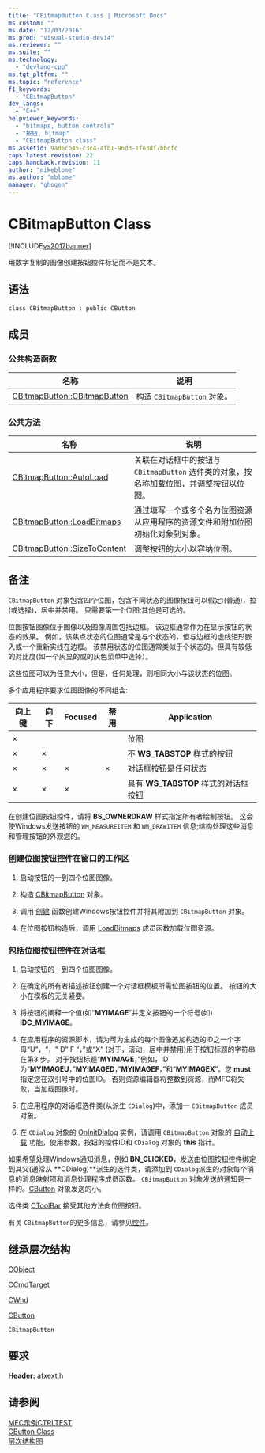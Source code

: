 ```yaml
---
title: "CBitmapButton Class | Microsoft Docs"
ms.custom: ""
ms.date: "12/03/2016"
ms.prod: "visual-studio-dev14"
ms.reviewer: ""
ms.suite: ""
ms.technology: 
  - "devlang-cpp"
ms.tgt_pltfrm: ""
ms.topic: "reference"
f1_keywords: 
  - "CBitmapButton"
dev_langs: 
  - "C++"
helpviewer_keywords: 
  - "bitmaps, button controls"
  - "按钮, bitmap"
  - "CBitmapButton class"
ms.assetid: 9ad6cb45-c3c4-4fb1-96d3-1fe3df7bbcfc
caps.latest.revision: 22
caps.handback.revision: 11
author: "mikeblome"
ms.author: "mblome"
manager: "ghogen"
---
```

# CBitmapButton Class
[!INCLUDE[vs2017banner](../../assembler/inline/includes/vs2017banner.md)]

用数字复制的图像创建按钮控件标记而不是文本。  
  
## 语法  
  
```  
class CBitmapButton : public CButton  
```  
  
## 成员  
  
### 公共构造函数  
  
|名称|说明|  
|--------|--------|  
|[CBitmapButton::CBitmapButton](../Topic/CBitmapButton::CBitmapButton.md)|构造 `CBitmapButton` 对象。|  
  
### 公共方法  
  
|名称|说明|  
|--------|--------|  
|[CBitmapButton::AutoLoad](../Topic/CBitmapButton::AutoLoad.md)|关联在对话框中的按钮与 `CBitmapButton` 选件类的对象，按名称加载位图，并调整按钮以位图。|  
|[CBitmapButton::LoadBitmaps](../Topic/CBitmapButton::LoadBitmaps.md)|通过填写一个或多个名为位图资源从应用程序的资源文件和附加位图初始化对象到对象。|  
|[CBitmapButton::SizeToContent](../Topic/CBitmapButton::SizeToContent.md)|调整按钮的大小以容纳位图。|  
  
## 备注  
 `CBitmapButton` 对象包含四个位图，包含不同状态的图像按钮可以假定:\(普通\)，拉\(或选择\)，居中并禁用。  只需要第一个位图;其他是可选的。  
  
 位图按钮图像位于图像以及图像周围包括边框。  该边框通常作为在显示按钮的状态的效果。  例如，该焦点状态的位图通常是与个状态的，但与边框的虚线矩形嵌入或一个重新实线在边框。  该禁用状态的位图通常类似于个状态的，但具有较低的对比度\(如一个灰显的或的灰色菜单中选择）。  
  
 这些位图可以为任意大小，但是，任何处理，则相同大小与该状态的位图。  
  
 多个应用程序要求位图图像的不同组合:  
  
|向上键|向下|Focused|禁用|Application|  
|---------|--------|-------------|--------|-----------------|  
|×||||位图|  
|×|×|||不 **WS\_TABSTOP** 样式的按钮|  
|×|×|×|×|对话框按钮是任何状态|  
|×|×|×||具有 **WS\_TABSTOP** 样式的对话框按钮|  
  
 在创建位图按钮控件，请将 **BS\_OWNERDRAW** 样式指定所有者绘制按钮。  这会使Windows发送按钮的 `WM_MEASUREITEM` 和 `WM_DRAWITEM` 信息;结构处理这些消息和管理按钮的外观您的。  
  
### 创建位图按钮控件在窗口的工作区  
  
1.  启动按钮的一到四个位图图像。  
  
2.  构造 [CBitmapButton](../Topic/CBitmapButton::CBitmapButton.md) 对象。  
  
3.  调用 [创建](../Topic/CButton::Create.md) 函数创建Windows按钮控件并将其附加到 `CBitmapButton` 对象。  
  
4.  在位图按钮构造后，调用 [LoadBitmaps](../Topic/CBitmapButton::LoadBitmaps.md) 成员函数加载位图资源。  
  
### 包括位图按钮控件在对话框  
  
1.  启动按钮的一到四个位图图像。  
  
2.  在确定的所有者描述按钮创建一个对话框模板所需位图按钮的位置。  按钮的大小在模板的无关紧要。  
  
3.  将按钮的阐释一个值\(如“**MYIMAGE**”并定义按钮的一个符号\(如\) **IDC\_MYIMAGE**。  
  
4.  在应用程序的资源脚本，请为可为生成的每个图像追加构造的ID之一个字母“U”，“，" D” F “，”或“X” \(对于，滚动，居中并禁用\)用于按钮标题的字符串在第3.步。  对于按钮标题“**MYIMAGE**，”例如，ID为“**MYIMAGEU**，”**MYIMAGED**，”**MYIMAGEF**，”和“**MYIMAGEX**”。您 **must** 指定您在双引号中的位图ID。  否则资源编辑器将整数到资源，而MFC将失败，当加载图像时。  
  
5.  在应用程序的对话框选件类\(从派生 `CDialog`\)中，添加一 `CBitmapButton` 成员对象。  
  
6.  在 `CDialog` 对象的 [OnInitDialog](../Topic/CDialog::OnInitDialog.md) 实例，请调用 `CBitmapButton` 对象的 [自动上载](../Topic/CBitmapButton::AutoLoad.md) 功能，使用参数，按钮的控件ID和 `CDialog` 对象的 **this** 指针。  
  
 如果希望处理Windows通知消息，例如 **BN\_CLICKED**，发送由位图按钮控件绑定到其父\(通常从 **CDialog\)**派生的选件类，请添加到 `CDialog`派生的对象每个消息的消息映射项和消息处理程序成员函数。  `CBitmapButton` 对象发送的通知是一样的。[CButton](../../mfc/reference/cbutton-class.md) 对象发送的小。  
  
 选件类 [CToolBar](../../mfc/reference/ctoolbar-class.md) 接受其他方法向位图按钮。  
  
 有关 `CBitmapButton`的更多信息，请参见[控件](../../mfc/controls-mfc.md)。  
  
## 继承层次结构  
 [CObject](../../mfc/reference/cobject-class.md)  
  
 [CCmdTarget](../../mfc/reference/ccmdtarget-class.md)  
  
 [CWnd](../../mfc/reference/cwnd-class.md)  
  
 [CButton](../../mfc/reference/cbutton-class.md)  
  
 `CBitmapButton`  
  
## 要求  
 **Header:** afxext.h  
  
## 请参阅  
 [MFC示例CTRLTEST](../../top/visual-cpp-samples.md)   
 [CButton Class](../../mfc/reference/cbutton-class.md)   
 [层次结构图](../../mfc/hierarchy-chart.md)